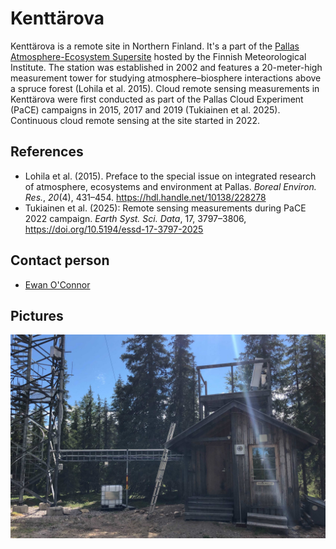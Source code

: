 # Kenttärova

Kenttärova is a remote site in Northern Finland. It's a part of the [Pallas
Atmosphere-Ecosystem Supersite](https://en.ilmatieteenlaitos.fi/pallas-atmosphere-ecosystem-supersite)
hosted by the Finnish Meteorological Institute. The station was established in
2002 and features a 20-meter-high measurement tower for studying
atmosphere–biosphere interactions above a spruce forest (Lohila et al. 2015).
Cloud remote sensing measurements in Kenttärova were first conducted as part of
the Pallas Cloud Experiment (PaCE) campaigns in 2015, 2017 and 2019 (Tukiainen
et al. 2025). Continuous cloud remote sensing at the site started in 2022.

## References

- Lohila et al. (2015). Preface to the special issue on integrated research of
  atmosphere, ecosystems and environment at Pallas. _Boreal Environ. Res._,
  _20_(4), 431–454. <https://hdl.handle.net/10138/228278>
- Tukiainen et al. (2025): Remote sensing measurements during PaCE 2022
  campaign. _Earth Syst. Sci. Data_, 17, 3797–3806,
  <https://doi.org/10.5194/essd-17-3797-2025>

## Contact person

- [Ewan O'Connor](mailto:ewan.oconnor@fmi.fi)

## Pictures

![](../img/kenttarova.jpg)
